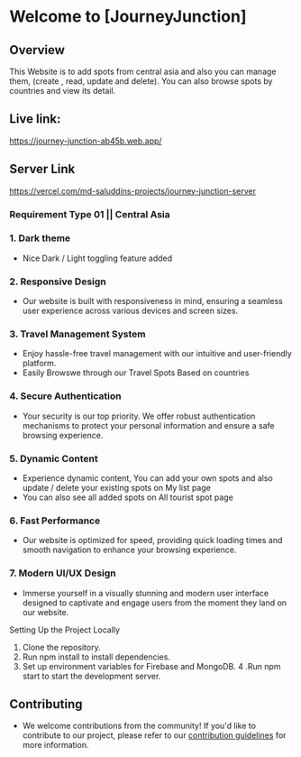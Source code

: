 # Welcome to [JourneyJunction]
## Overview
This Website is to add spots from central asia and also you can manage them, (create , read, update and delete). You can also browse spots by countries and view its detail.

## Live link:
https://journey-junction-ab45b.web.app/ 

## Server Link
https://vercel.com/md-saluddins-projects/journey-junction-server


###  Requirement Type 01 || Central Asia

### 1. Dark theme
- Nice Dark / Light toggling feature added


### 2. Responsive Design

- Our website is built with responsiveness in mind, ensuring a seamless user experience across various devices and screen sizes.

### 3. Travel Management System
- Enjoy hassle-free travel management with our intuitive and user-friendly platform.
- Easily Browswe through our Travel Spots Based on countries

### 4. Secure Authentication
- Your security is our top priority. We offer robust authentication mechanisms to protect your personal information and ensure a safe browsing experience.

### 5. Dynamic Content
- Experience dynamic content, You can add your own spots and also update / delete your existing spots on My list page
-  You can also see all added spots on All tourist spot page

### 6. Fast Performance
- Our website is optimized for speed, providing quick loading times and smooth navigation to enhance your browsing experience.

### 7. Modern UI/UX Design
- Immerse yourself in a visually stunning and modern user interface designed to captivate and engage users from the moment they land on our website.

Setting Up the Project Locally
1. Clone the repository.
2. Run npm install to install dependencies.
3. Set up environment variables for Firebase and MongoDB.
4 .Run npm start to start the development server.

## Contributing
- We welcome contributions from the community! If you'd like to contribute to our project, please refer to our [contribution guidelines](CONTRIBUTING.md) for more information.


